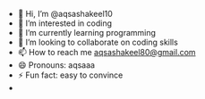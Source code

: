- 👋 Hi, I’m @aqsashakeel10
- 👀 I’m interested in coding
- 🌱 I’m currently learning programming
- 💞️ I’m looking to collaborate on coding skills
- 📫 How to reach me aqsashakeel80@gmail.com 
- 😄 Pronouns: aqsaaa
- ⚡ Fun fact: easy to convince
- 

<!---
aqsashakeel10/aqsashakeel10 is a ✨ special ✨ repository because its `README.md` (this file) appears on your GitHub profile.
You can click the Preview link to take a look at your changes.
--->
